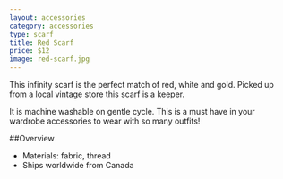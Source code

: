 ```yaml
---
layout: accessories
category: accessories
type: scarf
title: Red Scarf
price: $12
image: red-scarf.jpg
---
```


This infinity scarf is the perfect match of red, white and gold. Picked up from a local vintage store this scarf is a keeper. 

It is machine washable on gentle cycle. This is a must have in your wardrobe accessories to wear with so many outfits!

##Overview

- Materials: fabric, thread
- Ships worldwide from Canada